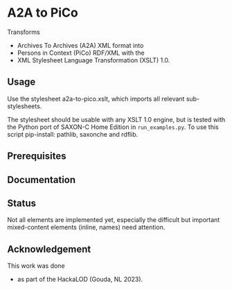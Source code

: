 # A2A to PiCo

Transforms 
* Archives To Archives (A2A) XML format 
into 
* Persons in Context (PiCo) RDF/XML 
with the 
* XML Stylesheet Language Transformation (XSLT) 1.0.

## Usage
Use the stylesheet a2a-to-pico.xslt, which imports all relevant sub-stylesheets.

The stylesheet should be usable with any XSLT 1.0 engine, but is tested with the Python port of SAXON-C Home Edition in ```run_examples.py```. To use this script pip-install: pathlib, saxonche and rdflib.

## Prerequisites

## Documentation

## Status
Not all elements are implemented yet, especially the difficult but important mixed-content elements (inline, names) need attention.

## Acknowledgement
This work was done 
* as part of the HackaLOD (Gouda, NL 2023).



